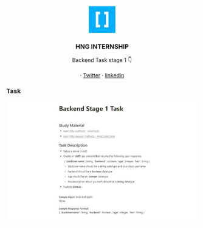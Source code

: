 


<div align="center">
    <img src="./hng.jpg" alt="Logo" width="70">
  <h3 align="center">HNG INTERNSHIP</h3>

  <p align="center">
    Backend Task stage 1 👇
    <br />
    <br />
    ·
    <a href="https://twitter.com/stilkinging">Twitter</a>
    ·
    <a href="https://www.linkedin.com/in/stainlezzkin">linkedin</a>
</div>

### Task 

<div align="center">
    <img src="./backend-stage1.jpg" alt="HNG task backed stage 1 2022">
</div>